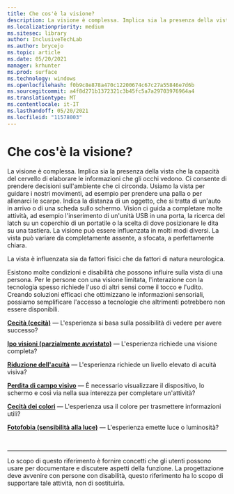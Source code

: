 ```yaml
---
title: Che cos'è la visione?
description: La visione è complessa. Implica sia la presenza della vista che la capacità del cervello di elaborare le informazioni che gli occhi vedono.
ms.localizationpriority: medium
ms.sitesec: library
author: InclusiveTechLab
ms.author: brycejo
ms.topic: article
ms.date: 05/20/2021
manager: krhunter
ms.prod: surface
ms.technology: windows
ms.openlocfilehash: f0b9c8e878a470c12200674c67c27a55846e7d6b
ms.sourcegitcommit: a4f8d271b1372321c3b45fc5a7a29703976964a4
ms.translationtype: MT
ms.contentlocale: it-IT
ms.lasthandoff: 05/20/2021
ms.locfileid: "11578003"
---
```

# <a name="what-is-vision"></a>Che cos'è la visione?

La visione è complessa. Implica sia la presenza della vista che la capacità del cervello di elaborare le informazioni che gli occhi vedono. Ci consente di prendere decisioni sull'ambiente che ci circonda. Usiamo la vista per guidare i nostri movimenti, ad esempio per prendere una palla o per allenarci le scarpe. Indica la distanza di un oggetto, che si tratta di un'auto in arrivo o di una scheda sullo schermo. Vision ci guida a completare molte attività, ad esempio l'inserimento di un'unità USB in una porta, la ricerca del latch su un coperchio di un portatile o la scelta di dove posizionare le dita su una tastiera. La visione può essere influenzata in molti modi diversi. La vista può variare da completamente assente, a sfocata, a perfettamente chiara.

La vista è influenzata sia da fattori fisici che da fattori di natura neurologica. 

Esistono molte condizioni e disabilità che possono influire sulla vista di una persona. Per le persone con una visione limitata, l'interazione con la tecnologia spesso richiede l'uso di altri sensi come il tocco e l'udito. Creando soluzioni efficaci che ottimizzano le informazioni sensoriali, possiamo semplificare l'accesso a tecnologie che altrimenti potrebbero non essere disponibili.

**[Cecità (cecità)](vision-blindness-sightlessness.md)** &mdash; L'esperienza si basa sulla possibilità di vedere per avere successo?

**[Ipo visioni (parzialmente avvistato)](vision-low-vision-partially-sighted.md)** &mdash; L'esperienza richiede una visione completa?

**[Riduzione dell'acuità](vision-decreased-acuity.md)** &mdash; L'esperienza richiede un livello elevato di acuità visiva?

**[Perdita di campo visivo](vision-visual-field-loss.md)** &mdash; È necessario visualizzare il dispositivo, lo schermo e così via nella sua interezza per completare un'attività?

**[Cecità dei colori](vision-color-blindness.md)** &mdash; L'esperienza usa il colore per trasmettere informazioni utili?

**[Fotofobia (sensibilità alla luce)](vision-photophobia-light-sensitivity.md)** &mdash; L'esperienza emette luce o luminosità?

&nbsp;

[comment]: # (Piè di pagina)
___
Lo scopo di questo riferimento è fornire concetti che gli utenti possono usare per documentare e discutere aspetti della funzione. La progettazione deve avvenire con persone con disabilità, questo riferimento ha lo scopo di supportare tale attività, non di sostituirla. 
